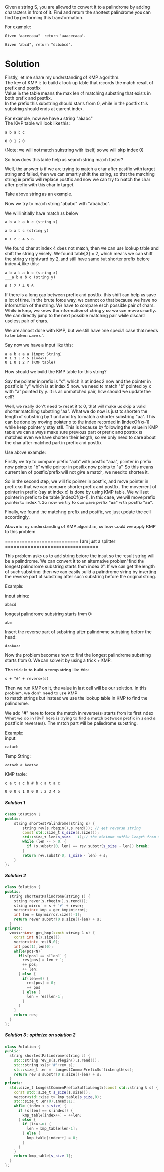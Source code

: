 Given a string S, you are allowed to convert it to a palindrome by adding characters in front of it. Find and return the shortest palindrome you can find by performing this transformation.

For example:

```
Given "aacecaaa", return "aaacecaaa".

Given "abcd", return "dcbabcd".
```

# Solution
Firstly, let me share my understanding of KMP algorithm.  
The key of KMP is to build a look up table that records the match result of prefix and postfix.  
Value in the table means the max len of matching substring that exists in both prefix and postfix.  
In the prefix this substring should starts from 0, while in the postfix this substring should ends at current index.  

For example, now we have a string "ababc"  
The KMP table will look like this:  
```
a b a b c

0 0 1 2 0
```

(Note: we will not match substring with itself, so we will skip index 0)

So how does this table help us search string match faster?

Well, the answer is if we are trying to match a char after postfix with target string and failed, then we can smartly shift the string, so that the matching string in prefix will replace postfix and now we can try to match the char after prefix with this char in target.

Take above string as an example.

Now we try to match string "ababc" with "abababc".

We will initially have match as below

```
a b a b a b c (string x)

a b a b c (string y)

0 1 2 3 4 5 6
```

We found char at index 4 does not match, then we can use lookup table and shift the string y wisely.
We found table[3] = 2, which means we can shift the string y rightward by 2, and still have same but shorter prefix before index 4, like this:

```
a b a b a b c (string x)
___a b a b c (string y)

0 1 2 3 4 5 6
```

If there is a long gap between prefix and postfix, this shift can help us save a lot of time.
In the brute force way, we cannot do that because we have no information of the string. We have to compare each possible pair of chars. While in kmp, we know the information of string y so we can move smartly. We can directly jump to the next possible matching pair while discard useless pair of chars.

We are almost done with KMP, but we still have one special case that needs to be taken care of.

Say now we have a input like this:

```
a a b a a a (input String)
0 1 2 3 4 5 (index)
0 1 0 1 2 ? (KMP table)
```

How should we build the KMP table for this string?

Say the pointer in prefix is "x", which is at index 2 now and the pointer in postfix is "y" which is at index 5 now. we need to match "b" pointed by x with "a" pointed by y. It is an unmatched pair, how should we update the cell?

Well, we really don't need to reset it to 0, that will make us skip a valid shorter matching substring "aa".
What we do now is just to shorten the length of substring by 1 unit and try to match a shorter substring "aa". This can be done by moving pointer x to the index recorded in [indexOf(x)-1] while keep pointer y stay still. This is because by following the value in KMP table we can always make sure previous part of prefix and postfix is matched even we have shorten their length, so we only need to care about the char after matched part in prefix and postfix.

Use above example:

Firstly we try to compare prefix "aab" with postfix "aaa", pointer in prefix now points to "b" while pointer in postfix now points to "a". So this means current len of postfix/prefix will not give a match, we need to shorten it.

So in the second step, we will fix pointer in postfix, and move pointer in prefix so that we can compare shorter prefix and postfix. The movement of pointer in prefix (say at index x) is done by using KMP table. We will set pointer in prefix to be table [indexOf(x)-1]. In this case, we will move prefix pointer to index 1. So now we try to compare prefix "aa" with postfix "aa".

Finally, we found the matching prefix and postfix, we just update the cell accordingly.

Above is my understanding of KMP algorithm, so how could we apply KMP to this problem

========================== I am just a splitter =================================

This problem asks us to add string before the input so the result string will be a palindrome.
We can convert it to an alternative problem"find the longest palindrome substring starts from index 0".
If we can get the length of such substring, then we can easily build a palindrome string by inserting the reverse part of substring after such substring before the original string.

Example:

input string:

```
abacd
```

longest palindrome substring starts from 0:

```
aba
```
Insert the reverse part of substring after palindrome substring before the head:

```
dcabacd
```

Now the problem becomes how to find the longest palindrome substring starts from 0.
We can solve it by using a trick + KMP.

The trick is to build a temp string like this:

```
s + "#" + reverse(s)
```

Then we run KMP on it, the value in last cell will be our solution. In this problem, we don't need to use KMP  
to match strings but instead we use the lookup table in KMP to find the palindrome.  

We add "#" here to force the match in reverse(s) starts from its first index  
What we do in KMP here is trying to find a match between prefix in s and a postfix in reverse(s). The match part will be palindrome substring.  

Example:  
input:  

```
catacb
```

Temp String:

```
catacb # bcatac
```

KMP table:

```
c a t a c b # b c a t a c

0 0 0 0 1 0 0 0 1 2 3 4 5
```




##### Solution 1

```cpp
class Solution {
public:
    string shortestPalindrome(string s) {
        string rev(s.rbegin(),s.rend()); // get reverse string
        const std::size_t s_size(s.size());
        std::size_t len(s_size + 1);// the minimum suffix length from the reverse string we need to add before s
        while (len -- > 0) {
          if (s.substr(0, len) == rev.substr(s_size - len)) break;
        }
        return rev.substr(0, s_size - len) + s;
    }   
};
```

##### Solution 2

```cpp
class Solution {
public:
  string shortestPalindrome(string s) {
    string rever(s.rbegin(),s.rend());
    string mirror = s + '#' + rever;
    vector<int> kmp = get_kmp(mirror);
    int len = kmp[mirror.size()-1];
    return rever.substr(0,s.size()-len) + s;
  }
private:
  vector<int> get_kmp(const string & s) {
    const int N(s.size());
    vector<int> res(N,0);
    int pos(1),len(0);
    while(pos<N){
      if(s[pos] == s[len]) {
        res[pos] = len + 1;
        ++ pos;
        ++ len;
      } else {
        if(len==0) {
          res[pos] = 0;
          ++ pos;
        } else {
          len = res[len-1];
        }
      }
    }
    return res;
  }
};
```

##### Solution 3 : optimize on solution 2 

```cpp
class Solution {
public:
  string shortestPalindrome(string s) {
    std::string rev_s(s.rbegin(),s.rend());
    std::string ss(s+'#'+rev_s);
    std::size_t len =  LongestCommonPrefixSuffixLength(ss);
    return rev_s.substr(0,s.size()-len) + s;
  }
private:
  std::size_t LongestCommonPrefixSuffixLength(const std::string & s) {
    const std::size_t s_size(s.size());
    vector<std::size_t> kmp_table(s_size,0);
    std::size_t len(0),index(1);
    while (index < s_size) {
      if (s[len] == s[index]) {
        kmp_table[index++] = ++len;
      } else {
        if (len!=0) {
          len = kmp_table[len-1];
        } else {
          kmp_table[index++] = 0;
        }
      }
    }
    return kmp_table[s_size-1];
  }
};
```
